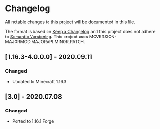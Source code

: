 # Changelog
All notable changes to this project will be documented in this file.

The format is based on [Keep a Changelog](http://keepachangelog.com/en/1.0.0/) and this project does not adhere to [Semantic Versioning](http://semver.org/spec/v2.0.0.html).
This project uses MCVERSION-MAJORMOD.MAJORAPI.MINOR.PATCH.

## [1.16.3-4.0.0.0] - 2020.09.11
### Changed
- Updated to Minecraft 1.16.3

## [3.0] - 2020.07.08
### Changed
- Ported to 1.16.1 Forge